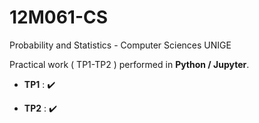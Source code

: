 # 12M061-CS
Probability and Statistics - Computer Sciences UNIGE

Practical work ( TP1-TP2 ) performed in **Python / Jupyter**.

- **TP1** : :heavy_check_mark:

- **TP2** : :heavy_check_mark:
